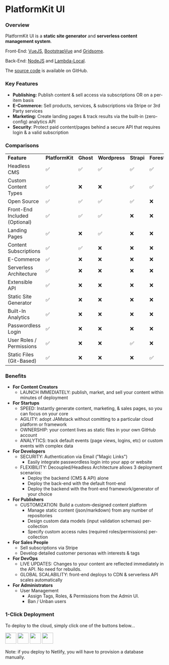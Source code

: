 # PlatformKit UI

### Overview

PlatformKit UI is a **static site generator**  and **serverless content management system**. 

Front-End: [VueJS](https://www.vuejs.org), [BootstrapVue](https://bootstrap-vue.org) and [Gridsome](https://www.gridsome.org).

Back-End: [NodeJS](https://nodejs.org/en/) and [Lambda-Local](https://www.npmjs.com/package/lambda-local).

The [source code](https://github.com/platform-kit/platformkit-ui) is available on GitHub.

### Key Features

- **Publishing:** Publish content & sell access via subscriptions OR on a per-item basis
- **E-Commerce:** Sell products, services, & subscriptions via Stripe or 3rd Party services
- **Marketing:** Create landing pages & track results via the built-in (zero-config) analytics API
- **Security**: Protect paid content/pages behind a secure API that requires login & a valid subscription

### Comparisons


<table>
  <tr style="font-weight:bold;">
    <td><b>Feature</b></td>
    <td><b>PlatformKit</b></td>
    <td><b>Ghost</b></td>
    <td><b>Wordpress</b></td>
    <td><b>Strapi</b></td>
    <td><b>Forestry</b></td>
    <td><b>Contentful</b></td>
  </tr>
  <tr>
    <td colspan="1">Headless CMS</td>
    <td colspan="1">✅</td>
    <td colspan="1">✅</td>
    <td colspan="1">✅</td>
    <td colspan="1">✅</td>
    <td colspan="1">✅</td>
    <td colspan="1">✅</td>
  </tr>
    <tr>
    <td colspan="1">Custom Content Types</td>
    <td colspan="1">✅</td>
    <td colspan="1">❌</td>
    <td colspan="1">❌</td>
    <td colspan="1">✅</td>
    <td colspan="1">✅</td>
    <td colspan="1">✅</td>
  </tr>
  <tr>
    <td colspan="1">Open Source</td>
    <td colspan="1">✅</td>
    <td colspan="1">✅</td>
    <td colspan="1">✅</td>
    <td colspan="1">✅</td>
    <td colspan="1">❌</td>
    <td colspan="1">❌</td>
  </tr>
  <tr>
    <td colspan="1">Front-End Included (Optional)</td>
    <td colspan="1">✅</td>
    <td colspan="1">✅</td>
    <td colspan="1">✅</td>
    <td colspan="1">❌</td>
    <td colspan="1">❌</td>
    <td colspan="1">❌</td>
  </tr>
  <tr>
    <td colspan="1">Landing Pages</td>
    <td colspan="1">✅</td>
    <td colspan="1">❌</td>
    <td colspan="1">✅</td>
    <td colspan="1">❌</td>
    <td colspan="1">❌</td>
    <td colspan="1">❌</td>
  </tr>
  <tr>
    <td colspan="1">Content Subscriptions</td>
    <td colspan="1">✅</td>
    <td colspan="1">✅</td>
    <td colspan="1">❌</td>
    <td colspan="1">❌</td>
    <td colspan="1">❌</td>
    <td colspan="1">❌</td>
  </tr>  
  <tr>
    <td colspan="1">E-Commerce</td>
    <td colspan="1">✅</td>
    <td colspan="1">❌</td>
    <td colspan="1">❌</td>
    <td colspan="1">❌</td>
    <td colspan="1">❌</td>
    <td colspan="1">❌</td>
  </tr>
  <tr>
    <td colspan="1">Serverless Architecture</td>
    <td colspan="1">✅</td>
    <td colspan="1">❌</td>
    <td colspan="1">❌</td>
    <td colspan="1">❌</td>
    <td colspan="1">❌</td>
    <td colspan="1">❌</td>
  </tr>
  <tr>
    <td colspan="1">Extensible API</td>
    <td colspan="1">✅</td>
    <td colspan="1">❌</td>
    <td colspan="1">❌</td>
    <td colspan="1">❌</td>
    <td colspan="1">❌</td>
    <td colspan="1">❌</td>
  </tr>
  <tr>
    <td colspan="1">Static Site Generator</td>
    <td colspan="1">✅</td>
    <td colspan="1">❌</td>
    <td colspan="1">❌</td>
    <td colspan="1">❌</td>
    <td colspan="1">❌</td>
    <td colspan="1">❌</td>
  </tr>
  <tr>
    <td colspan="1">Built-In Analytics</td>
    <td colspan="1">✅</td>
    <td colspan="1">❌</td>
    <td colspan="1">❌</td>
    <td colspan="1">❌</td>
    <td colspan="1">❌</td>
    <td colspan="1">❌</td>
  </tr>
  <tr>
    <td colspan="1">Passwordless Login</td>
    <td colspan="1">✅</td>
    <td colspan="1">❌</td>
    <td colspan="1">❌</td>
    <td colspan="1">❌</td>
    <td colspan="1">❌</td>
    <td colspan="1">❌</td>
  </tr>
  <tr>
    <td colspan="1">User Roles / Permissions</td>
    <td colspan="1">✅</td>
    <td colspan="1">❌</td>
    <td colspan="1">❌</td>
    <td colspan="1">✅</td>
    <td colspan="1">❌</td>
    <td colspan="1">❌</td>
  </tr>
  <tr>
    <td colspan="1">Static Files (Git-Based)</td>
    <td colspan="1">✅</td>
    <td colspan="1">❌</td>
    <td colspan="1">❌</td>
    <td colspan="1">❌</td>
    <td colspan="1">✅</td>
    <td colspan="1">❌</td>
  </tr>
</table>

### Benefits
- **For Content Creators**
  - LAUNCH IMMEDIATELY: publish, market, and sell your content within minutes of deployment
- **For Startups**
  - SPEED: Instantly generate content, marketing, & sales pages, so you can focus on your core
  - AGILITY: adopt JAMstack without comitting to a particular cloud platform or framework
  - OWNERSHIP: your content lives as static files in your own GitHub account
  - ANALYTICS: track default events (page views, logins, etc) or custom events with complex data
- **For Developers**
  - SECURITY: Authentication via Email ("Magic Links")
    - Easily integrate passwordless login into your app or website 
  - FLEXIBILITY: Decoupled/Headless Architecture allows 3 deployment scenarios:
    - Deploy the backend (CMS & API) alone
    - Deploy the back-end with the default front-end
    - Deploy the backend with the front-end framework/generator of your choice  
- **For Publishers**
  - CUSTOMIZATION: Build a custom-designed content platform
    - Manage static content (json/markdown) from any number of repositories
    - Design custom data models (input validation schemas) per-collection
    - Specify custom access rules (required roles/permissions) per-collection  
- **For Sales People**
  - Sell subscriptions via Stripe
  - Develop detailed customer personas with interests & tags  
- **For DevOps**
  - LIVE UPDATES: Changes to your content are reflected immediately in the API. No need for rebuilds.    
  - GLOBAL SCALABILITY: front-end deploys to CDN & serverless API scales automatically
- **For Administrators**
  - User Management
    - Assign Tags, Roles, & Permissions from the Admin UI. 
    - Ban / Unban users  

### 1-Click Deployment

To deploy to the cloud, simply click one of the buttons below...

<a href="https://heroku.com/deploy?template=https://github.com/platform-kit/platformkit-ui" target="_blank"><img src="https://www.herokucdn.com/deploy/button.svg" height="35"></a> <a href="https://render.com/deploy?repo=https://github.com/platform-kit/platformkit-api" target="_blank"><img src="https://render.com/images/deploy-to-render-button.svg" height="35"></a> <a href="https://cloud.digitalocean.com/apps/new?repo=https://github.com/platform-kit/platformkit-api/tree/main" target="_blank"><img src="https://www.deploytodo.com/do-btn-blue.svg" height="35"></a> <a href="https://app.netlify.com/start/deploy?repository=https://github.com/platform-kit/platformkit-ui" target="_blank"><img height="35" src="https://www.netlify.com/img/deploy/button.svg"></a> 

Note: if you deploy to Netlify, you will have to provision a database manually.



